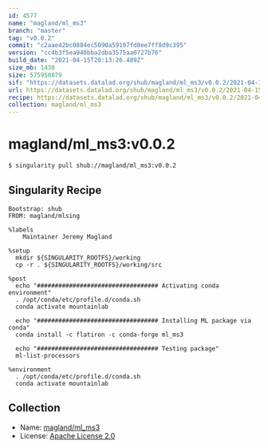 ```yaml
---
id: 4577
name: "magland/ml_ms3"
branch: "master"
tag: "v0.0.2"
commit: "c2aae42bc0884ec5090a59197fd8ee7ff8d9c395"
version: "cc4b3f5ea940bba2dba3575aa0727b76"
build_date: "2021-04-15T20:13:26.489Z"
size_mb: 1430
size: 575950879
sif: "https://datasets.datalad.org/shub/magland/ml_ms3/v0.0.2/2021-04-15-c2aae42b-cc4b3f5e/cc4b3f5ea940bba2dba3575aa0727b76.simg"
url: https://datasets.datalad.org/shub/magland/ml_ms3/v0.0.2/2021-04-15-c2aae42b-cc4b3f5e/
recipe: https://datasets.datalad.org/shub/magland/ml_ms3/v0.0.2/2021-04-15-c2aae42b-cc4b3f5e/Singularity
collection: magland/ml_ms3
---
```


# magland/ml_ms3:v0.0.2

```bash
$ singularity pull shub://magland/ml_ms3:v0.0.2
```

## Singularity Recipe

```singularity
Bootstrap: shub
FROM: magland/mlsing

%labels
    Maintainer Jeremy Magland

%setup
  mkdir ${SINGULARITY_ROOTFS}/working
  cp -r . ${SINGULARITY_ROOTFS}/working/src

%post
  echo "################################## Activating conda environment"
  . /opt/conda/etc/profile.d/conda.sh
  conda activate mountainlab
 
  echo "################################## Installing ML package via conda"
  conda install -c flatiron -c conda-forge ml_ms3

  echo "################################## Testing package"
  ml-list-processors

%environment
  . /opt/conda/etc/profile.d/conda.sh
  conda activate mountainlab
```

## Collection

 - Name: [magland/ml_ms3](https://github.com/magland/ml_ms3)
 - License: [Apache License 2.0](https://api.github.com/licenses/apache-2.0)

